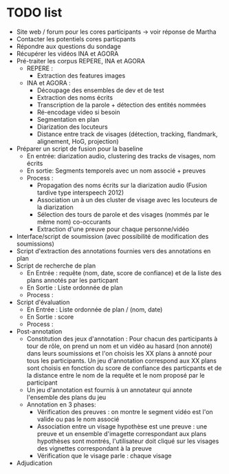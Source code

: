 
# TODO list
- Site web / forum pour les cores participants -> voir réponse de Martha
- Contacter les potentiels cores particpants
- Répondre aux questions du sondage
- Récupérer les vidéos INA et AGORA
- Pré-traiter les corpus REPERE, INA et AGORA
  * REPERE : 
    + Extraction des features images
  * INA et AGORA :
    + Découpage des ensembles de dev et de test
    + Extraction des noms écrits
    + Transcription de la parole + détection des entités nommées
    + Ré-encodage video si besoin
    + Segmentation en plan
    + Diarization des locuteurs
    + Distance entre track de visages (détection, tracking, flandmark, alignement, HoG, projection)
- Préparer un script de fusion pour la baseline
  * En entrée: diarization audio, clustering des tracks de visages, nom écrits
  * En sortie: Segments temporels avec un nom associé + preuves
  * Process :
    + Propagation des noms écrits sur la diarization audio (Fusion tardive type interspeech 2012)
    + Association un à un des cluster de visage avec les locuteurs de la diarization
    + Sélection des tours de parole et des visages (nommés par le même nom) co-occurants
    + Extraction d'une preuve pour chaque personne/vidéo
- Interface/script de soumission (avec possibilité de modification des soumissions)
- Script d'extraction des annotations fournies vers des annotations en plan
- Script de recherche de plan
  * En Entrée : requête (nom, date, score de confiance) et de la liste des plans annotés par les particpant
  * En Sortie : Liste ordonnée de plan
  * Process : 
- Script d'évaluation
  * En Entrée : Liste ordonnée de plan / (nom, date)
  * En Sortie : score 
  * Process : 
- Post-annotation 
	* Constitution des jeux d'annotation : Pour chacun des participants à tour de rôle, on prend un nom et un vidéo au hasard (non annoté) dans leurs soumissions et l'on choisis les XX plans à annoté pour tous les participants. Un jeu d'annotation correspond aux XX plans sont choisis en fonction du score de confiance des particpants et de la distance entre le nom de la requête et le nom proposé par le participant
	* Un jeu d'annotation est fournis à un annotateur qui annote l'ensemble des plans du jeu
	* Annotation en 3 phases:
		+ Vérification des preuves : on montre le segment vidéo est l'on valide ou pas le nom associé
		+ Association entre un visage hypothèse est une preuve : une preuve et un ensemble d'imagette correspondant aux plans hypothèses sont montrés, l'utilisateur doit cliqué sur les visages des vignettes correspondant à la preuve
		+ Vérification que le visage parle : chaque visage 
- Adjudication








